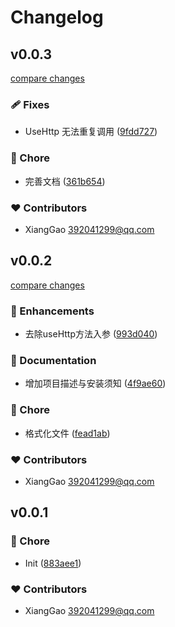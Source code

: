 # Changelog


## v0.0.3

[compare changes](https://github.com/roshan-labs/http/compare/v0.0.2...v0.0.3)

### 🩹 Fixes

- UseHttp 无法重复调用 ([9fdd727](https://github.com/roshan-labs/http/commit/9fdd727))

### 🏡 Chore

- 完善文档 ([361b654](https://github.com/roshan-labs/http/commit/361b654))

### ❤️ Contributors

- XiangGao <392041299@qq.com>

## v0.0.2

[compare changes](https://github.com/roshan-labs/http/compare/v0.0.1...v0.0.2)

### 🚀 Enhancements

- 去除useHttp方法入参 ([993d040](https://github.com/roshan-labs/http/commit/993d040))

### 📖 Documentation

- 增加项目描述与安装须知 ([4f9ae60](https://github.com/roshan-labs/http/commit/4f9ae60))

### 🏡 Chore

- 格式化文件 ([fead1ab](https://github.com/roshan-labs/http/commit/fead1ab))

### ❤️ Contributors

- XiangGao <392041299@qq.com>

## v0.0.1


### 🏡 Chore

- Init ([883aee1](https://github.com/your-org/my-module/commit/883aee1))

### ❤️ Contributors

- XiangGao <392041299@qq.com>

